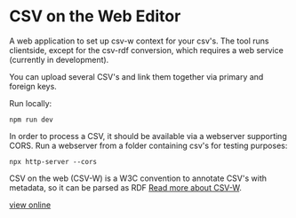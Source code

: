 # CSV on the Web Editor

A web application to set up csv-w context for your csv's. The tool runs clientside, except for the csv-rdf conversion, which requires a web service (currently in development).

You can upload several CSV's and link them together via primary and foreign keys.

Run locally:
```
npm run dev
```

In order to process a CSV, it should be available via a webserver supporting CORS. Run a webserver from a folder containing csv's for testing purposes: 

```
npx http-server --cors
```

CSV on the web (CSV-W) is a W3C convention to annotate CSV's with metadata, so it can be parsed as RDF
[Read more about CSV-W](https://csvw.org).

[view online](https://pvgenuchten.github.io/vue-csv-w)
